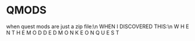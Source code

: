 # QMODS
when quest mods are just a zip file:\n
WHEN I DISCOVERED THIS:\n
W H E N  T H E  M O D D E D  M O N K E  O N  Q U E S T
